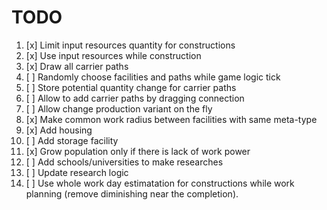 # TODO

1. [x] Limit input resources quantity for constructions
2. [x] Use input resources while construction
3. [x] Draw all carrier paths
4. [ ] Randomly choose facilities and paths while game logic tick
5. [ ] Store potential quantity change for carrier paths
6. [ ] Allow to add carrier paths by dragging connection
7. [ ] Allow change production variant on the fly
8. [x] Make common work radius between facilities with same meta-type
9. [x] Add housing
10. [ ] Add storage facility
11. [x] Grow population only if there is lack of work power
12. [ ] Add schools/universities to make researches
13. [ ] Update research logic
14. [ ] Use whole work day estimatation for constructions while work planning (remove diminishing near the completion).
